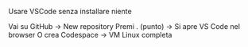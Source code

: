 Usare VSCode senza installare niente

Vai su GitHub → New repository
Premi . (punto) → Si apre VS Code nel browser
O crea Codespace → VM Linux completa
